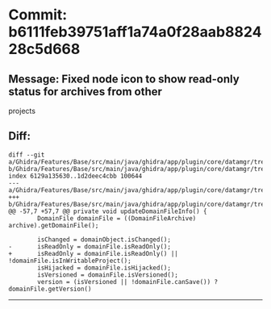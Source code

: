 # Commit: b6111feb39751aff1a74a0f28aab882428c5d668
## Message: Fixed node icon to show read-only status for archives from other
projects
## Diff:
```
diff --git a/Ghidra/Features/Base/src/main/java/ghidra/app/plugin/core/datamgr/tree/DomainFileArchiveNode.java b/Ghidra/Features/Base/src/main/java/ghidra/app/plugin/core/datamgr/tree/DomainFileArchiveNode.java
index 6129a135630..1d2deec4cbb 100644
--- a/Ghidra/Features/Base/src/main/java/ghidra/app/plugin/core/datamgr/tree/DomainFileArchiveNode.java
+++ b/Ghidra/Features/Base/src/main/java/ghidra/app/plugin/core/datamgr/tree/DomainFileArchiveNode.java
@@ -57,7 +57,7 @@ private void updateDomainFileInfo() {
 		DomainFile domainFile = ((DomainFileArchive) archive).getDomainFile();
 
 		isChanged = domainObject.isChanged();
-		isReadOnly = domainFile.isReadOnly();
+		isReadOnly = domainFile.isReadOnly() || !domainFile.isInWritableProject();
 		isHijacked = domainFile.isHijacked();
 		isVersioned = domainFile.isVersioned();
 		version = (isVersioned || !domainFile.canSave()) ? domainFile.getVersion()
```
-----------------------------------
